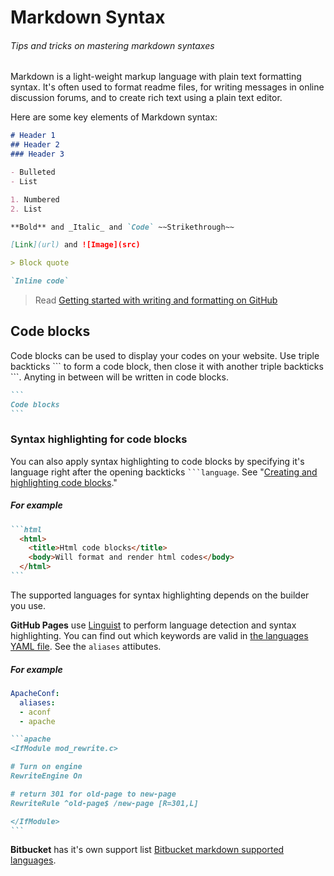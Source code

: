 # Markdown Syntax
###### Tips and tricks on mastering markdown syntaxes

Markdown is a light-weight markup language with plain text formatting syntax. It's often used to format readme files, for writing messages in online discussion forums, and to create rich text using a plain text editor.

Here are some key elements of Markdown syntax:

```md
# Header 1
## Header 2
### Header 3

- Bulleted
- List

1. Numbered
2. List

**Bold** and _Italic_ and `Code` ~~Strikethrough~~

[Link](url) and ![Image](src)

> Block quote

`Inline code`

```

> Read [Getting started with writing and formatting on GitHub](https://docs.github.com/en/get-started/writing-on-github/getting-started-with-writing-and-formatting-on-github)

## Code blocks

Code blocks can be used to display your codes on your website. Use triple backticks \`\`\` to form a code block, then close it with another triple backticks \`\`\`. Anyting in between will be written in code blocks.

````md
```
Code blocks
```
````

### Syntax highlighting for code blocks

You can also apply syntax highlighting to code blocks by specifying it's language right after the opening backticks <code>```language</code>. See "[Creating and highlighting code blocks](https://docs.github.com/en/get-started/writing-on-github/working-with-advanced-formatting/creating-and-highlighting-code-blocks)."

##### For example

````md
```html
  <html>
    <title>Html code blocks</title>
    <body>Will format and render html codes</body>
  </html>
```
````

The supported languages for syntax highlighting depends on the builder you use.

**GitHub Pages** use [Linguist][liguist] to perform language detection and syntax highlighting. You can find out which keywords are valid in [the languages YAML file][yamllang]. See the `aliases` attibutes.

[liguist]: https://github.com/github-linguist/linguist
[yamllang]: https://github.com/github-linguist/linguist/blob/master/lib/linguist/languages.yml

##### For example
```yml
ApacheConf:
  aliases:
  - aconf
  - apache
```

````md
```apache
<IfModule mod_rewrite.c>

# Turn on engine
RewriteEngine On

# return 301 for old-page to new-page
RewriteRule ^old-page$ /new-page [R=301,L]

</IfModule>
```
````

**Bitbucket** has it's own support list [Bitbucket markdown supported languages](https://bitbucket.org/tutorials/markdowndemo/src/master/#markdown-header-code-and-syntax-highlighting).

&nbsp;  